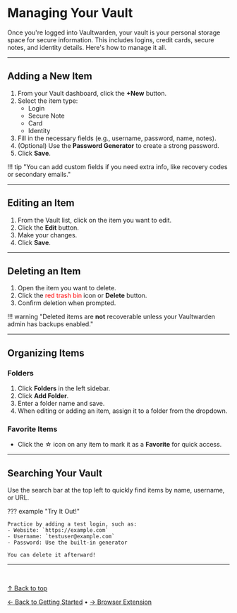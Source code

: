 # Managing Your Vault

Once you're logged into Vaultwarden, your vault is your personal storage space for secure information. This includes logins, credit cards, secure notes, and identity details. Here's how to manage it all.

---

## Adding a New Item

1. From your Vault dashboard, click the **+New** button.
2. Select the item type:
   - Login
   - Secure Note
   - Card
   - Identity
3. Fill in the necessary fields (e.g., username, password, name, notes).
4. (Optional) Use the **Password Generator** to create a strong password.
5. Click **Save**.

!!! tip "You can add custom fields if you need extra info, like recovery codes or secondary emails."

---

## Editing an Item

1. From the Vault list, click on the item you want to edit.
2. Click the **Edit** button.
3. Make your changes.
4. Click **Save**.

---

## Deleting an Item

1. Open the item you want to delete.
2. Click the <span style="color: red;">red trash bin</span> icon or **Delete** button.
3. Confirm deletion when prompted.

!!! warning "Deleted items are **not** recoverable unless your Vaultwarden admin has backups enabled."

---

## Organizing Items

### Folders
1. Click **Folders** in the left sidebar.
2. Click **Add Folder**.
3. Enter a folder name and save.
4. When editing or adding an item, assign it to a folder from the dropdown.

### Favorite Items
- Click the ☆ icon on any item to mark it as a **Favorite** for quick access.

---

## Searching Your Vault

Use the search bar at the top left to quickly find items by name, username, or URL.

??? example "Try It Out!"

    Practice by adding a test login, such as:  
    - Website: `https://example.com`  
    - Username: `testuser@example.com`  
    - Password: Use the built-in generator
    
    You can delete it afterward!

---

<br>

[&uarr; Back to top](#getting-started-with-vaultwarden) 

[← Back to Getting Started](getting-started.md) • [→ Browser Extension](browser-extension.md)
